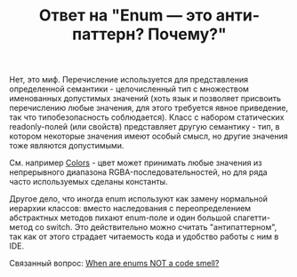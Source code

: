 ﻿---
title: "Ответ на \"Enum — это анти-паттерн? Почему?\""
se.owner.user_id: 240512
se.owner.display_name: "MSDN.WhiteKnight"
se.owner.link: "https://ru.stackoverflow.com/users/240512/msdn-whiteknight"
se.answer_id: 816189
se.question_id: 815995
se.post_type: answer
se.is_accepted: True
---
<p>Нет, это миф. Перечисление используется для представления определенной семантики - целочисленный тип с множеством именованных допустимых значений (хоть язык и позволяет присвоить перечислению любые значения, для этого требуется явное приведение, так что типобезопасность соблюдается). Класс с набором статических readonly-полей (или свойств) представляет другую семантику - тип, в котором некоторые значения имеют особый смысл, но другие значения тоже являются допустимыми. </p>

<p>См. например <a href="https://msdn.microsoft.com/ru-ru/library/system.windows.media.colors(v=vs.110).aspx" rel="nofollow noreferrer">Colors</a> - цвет может принимать любые значения из непрерывного диапазона RGBA-последовательностей, но для ряда часто используемых сделаны константы.</p>

<p>Другое дело, что иногда enum используют как замену нормальной иерархии классов: вместо наследования с переопределением абстрактных методов пихают enum-поле и один большой спагетти-метод со switch. Это действительно можно считать "антипаттерном", так как от этого страдает читаемость кода и удобство работы с ним в IDE. </p>

<p>Связанный вопрос: <a href="https://softwareengineering.stackexchange.com/q/300080">When are enums NOT a code smell?</a> </p>
